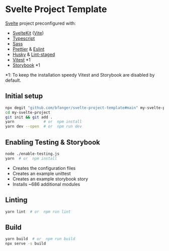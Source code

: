 # Svelte Project Template

[Svelte](https://svelte.dev/) project preconfigured with:

- [SvelteKit](https://kit.svelte.dev/) ([Vite](https://vitejs.dev))
- [Typescript](http://typescriptlang.org)
- [Sass](https://sass-lang.com)
- [Prettier](https://prettier.io) & [Eslint](https://eslint.org)
- [Husky](https://typicode.github.io/husky/) & [Lint-staged](https://github.com/okonet/lint-staged)
- [Vitest](https://vitest.dev/) \*1
- [Storybook](https://storybook.js.org/docs/6.4/svelte/writing-stories/introduction) \*1

\*1: To keep the installation speedy Vitest and Storybook are disabled by default.

## Initial setup

```sh
npx degit "github.com/bfanger/svelte-project-template#main" my-svelte-project
cd my-svelte-project
git init && git add .
yarn             # or  npm install
yarn dev --open  # or  npm run dev
```

## Enabling Testing & Storybook

```sh
node ./enable-testing.js
yarn  # or  npm install
```

- Creates the configuration files
- Creates an example unittest
- Creates an example storybook story
- Installs ~686 additional modules

## Linting

```sh
yarn lint  # or  npm run lint
```

## Build

```sh
yarn build  # or  npm run build
npx serve -s build
```
